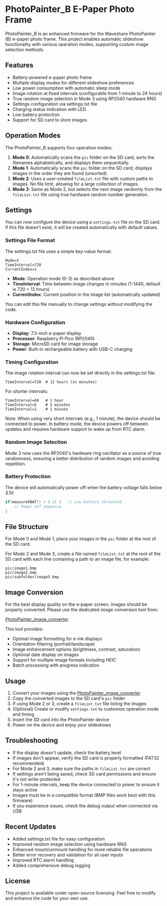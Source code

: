 # PhotoPainter_B E-Paper Photo Frame

PhotoPainter_B is an enhanced firmware for the Waveshare PhotoPainter (B) e-paper photo frame. This project enables automatic slideshow functionality with various operation modes, supporting custom image selection methods.

## Features

- Battery-powered e-paper photo frame
- Multiple display modes for different slideshow preferences
- Low power consumption with automatic sleep mode
- Image rotation at fixed intervals (configurable from 1 minute to 24 hours)
- True random image selection in Mode 3 using RP2040 hardware RNG
- Settings configuration via settings.txt file
- Charging status indication with LED
- Low battery protection
- Support for SD card to store images

## Operation Modes

The PhotoPainter_B supports four operation modes:

1. **Mode 0**: Automatically scans the `pic` folder on the SD card, sorts the filenames alphabetically, and displays them sequentially.
2. **Mode 1**: Automatically scans the `pic` folder on the SD card, displays images in the order they are found (unsorted).
3. **Mode 2**: Uses a user-created `fileList.txt` file with custom paths to images. No file limit, allowing for a large collection of images.
4. **Mode 3**: Same as Mode 2, but selects the next image randomly from the `fileList.txt` file using true hardware random number generation.

## Settings

You can now configure the device using a `settings.txt` file on the SD card. If this file doesn't exist, it will be created automatically with default values.

### Settings File Format

The settings.txt file uses a simple key-value format:

```
Mode=3
TimeInterval=720
CurrentIndex=1
```

- **Mode**: Operation mode (0-3) as described above
- **TimeInterval**: Time between image changes in minutes (1-1440, default is 720 = 12 hours)
- **CurrentIndex**: Current position in the image list (automatically updated)

You can edit this file manually to change settings without modifying the code.

### Hardware Configuration

- **Display**: 7.3-inch e-paper display
- **Processor**: Raspberry Pi Pico (RP2040)
- **Storage**: MicroSD card for image storage
- **Power**: Built-in rechargeable battery with USB-C charging

### Timing Configuration

The image rotation interval can now be set directly in the settings.txt file:

```
TimeInterval=720  # 12 hours (in minutes)
```

For shorter intervals:
```
TimeInterval=60   # 1 hour
TimeInterval=5    # 5 minutes
TimeInterval=1    # 1 minute
```

Note: When using very short intervals (e.g., 1 minute), the device should be connected to power. In battery mode, the device powers off between updates and requires hardware support to wake up from RTC alarm.

### Random Image Selection

Mode 3 now uses the RP2040's hardware ring oscillator as a source of true randomness, ensuring a better distribution of random images and avoiding repetition.

### Battery Protection

The device will automatically power off when the battery voltage falls below 3.1V:

```c
if(measureVBAT() < 3.1) {   // Low battery threshold
    // Power off sequence
}
```

## File Structure

For Mode 0 and Mode 1, place your images in the `pic` folder at the root of the SD card.

For Mode 2 and Mode 3, create a file named `fileList.txt` at the root of the SD card with each line containing a path to an image file, for example:

```
pic/image1.bmp
pic/image2.bmp
pic/subfolder/image3.bmp
```

## Image Conversion

For the best display quality on the e-paper screen, images should be properly converted. Please use the dedicated image conversion tool from:

[PhotoPainter_image_converter](https://github.com/myevit/PhotoPainter_image_converter)

This tool provides:
- Optimal image formatting for e-ink displays
- Orientation filtering (portrait/landscape)
- Image enhancement options (brightness, contrast, saturation)
- Optional date display on images
- Support for multiple image formats including HEIC
- Batch processing with progress indication

## Usage

1. Convert your images using the [PhotoPainter_image_converter](https://github.com/myevit/PhotoPainter_image_converter)
2. Copy the converted images to the SD card's `pic` folder
3. If using Mode 2 or 3, create a `fileList.txt` file listing the images
4. (Optional) Create or modify `settings.txt` to customize operation mode and timing
5. Insert the SD card into the PhotoPainter device
6. Power on the device and enjoy your slideshows

## Troubleshooting

- If the display doesn't update, check the battery level
- If images don't appear, verify the SD card is properly formatted (FAT32 recommended)
- For Mode 2 and 3, make sure the paths in `fileList.txt` are correct
- If settings aren't being saved, check SD card permissions and ensure it's not write-protected
- For 1-minute intervals, keep the device connected to power to ensure it stays active
- Images must be in a compatible format (BMP files work best with this firmware)
- If you experience issues, check the debug output when connected via USB

## Recent Updates

- Added settings.txt file for easy configuration
- Improved random image selection using hardware RNG
- Enhanced mount/unmount handling for more reliable file operations
- Better error recovery and validation for all user inputs
- Improved RTC alarm handling
- Added comprehensive debug logging

## License

This project is available under open-source licensing. Feel free to modify and enhance the code for your own use.
